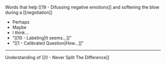 Words that help [[19 - Difussing negative emotions]] and softening the blow during a [[negotiation]]

- Perhaps
- Maybe
- I think...
- "[[10 - Labeling|It seems...]]"
- "[[1 - Calibrated Question|How...]]"

---

Understanding of [[0 - Never Split The Difference]]
